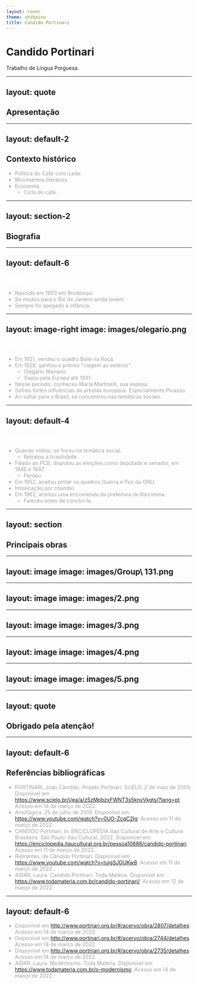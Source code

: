```yaml
---
layout: cover
theme: shibainu
title: Candido Portinari
---
```


# Candido Portinari

Trabalho de Língua Porguesa.

---
layout: quote
---

## Apresentação

---
layout: default-2
---

## Contexto histórico

- Política do Café-com-Leite.
- Movimentos literários.
- Economia.
	- Ciclo do café.

---
layout: section-2
---

## Biografia

---
layout: default-6
---

### Infância

- Nascido em 1903 em Brodósqui.
- Se mudou para o Rio de Janeiro ainda jovem.
- Sempre foi apegado à infância.

---
layout: image-right
image: images/olegario.png
---

### Início da carreira

- Em 1921, vendeu o quadro Baile na Roça.
- Em 1928, ganhou o prêmio "viagem ao exterior".
  - Olegário Mariano.
  - Viajou pela Europa até 1931.
- Nesse período, conheceu Maria Martinelli, sua esposa.
- Sofreu fortes influências de artistas europeus. Especialmente Picasso.
- Ao voltar para o Brasil, se concentrou nas temáticas sociais.


<style>
  li {
    color: #a0a0a0;
  }
  h3 {
  	color: white;
  }
</style>

---
layout: default-4
---

### De volta ao Brasil

- Quando voltou, se focou na temática social.
  - Retratou a brasilidade.
- Filiado ao PCB, disputou as eleições como deputado e senador, em 1945 e 1947.
  - Perdeu.
- Em 1952, aceitou pintar os quadros Guerra e Paz da ONU.
- Intoxicação por chumbo.
- Em 1962, aceitou uma encomenda da prefeitura de Barcelona.
  - Faleceu antes de concluí-la.

---
layout: section
---

## Principais obras

---
layout: image
image: images/Group\ 131.png
---
<style>div{background-size: contain !important;}</style>
---
layout: image
image: images/2.png
---
<style>div{background-size: contain;}</style>
---
layout: image
image: images/3.png
---
<style>div{background-size: contain;}</style>
---
layout: image
image: images/4.png
---
<style>div{background-size: contain;}</style>
---
layout: image
image: images/5.png
---

---
layout: quote
---
## Obrigado pela atenção!
---
layout: default-6
---
## Referências bibliográficas

- PORTINARI, João Cândido. Projeto Portinari. SciELO. 2 de maio de 2005. Disponível em https://www.scielo.br/j/ea/a/z5zMpbzxFWNT3s5knyVkgts/?lang=pt. Acesso em 14 de março de 2022.
- Antofágica. 25 de julho de 2019. Disponível em https://www.youtube.com/watch?v=0UO-ZcqC2Ig. Acesso em 11 de março de 2022.
- CANDIDO Portinari. In: ENCICLOPÉDIA Itaú Cultural de Arte e Cultura Brasileira. São Paulo: Itaú Cultural, 2022. Disponível em: https://enciclopedia.itaucultural.org.br/pessoa10686/candido-portinari. Acesso em 11 de março de 2022.
- Retirantes, de Cândido Portinari. Disponível em https://www.youtube.com/watch?v=tujgSJGUKw8. Acesso em 11 de março de 2022.
- AIDAR, Laura. Candido Portinari. Toda Matéria. Disponível em https://www.todamateria.com.br/candido-portinari/. Acesso em 12 de março de 2022.
---
layout: default-6
---
- Disponível em http://www.portinari.org.br/#/acervo/obra/2807/detalhes. Acesso em 14 de março de 2022.
- Disponível em http://www.portinari.org.br/#/acervo/obra/2744/detalhes. Acesso em 14 de março de 2022.
- Disponível em http://www.portinari.org.br/#/acervo/obra/2735/detalhes. Acesso em 14 de março de 2022.
- AIDAR, Laura. Modernismo. Toda Matéria. Disponível em https://www.todamateria.com.br/o-modernismo. Acesso em 14 de março de 2022.
